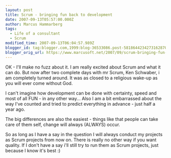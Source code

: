 ```yaml
---
layout: post
title: Scrum - bringing fun back to development
date: 2007-09-13T05:57:00.000Z
author: Marcus Hammarberg
tags:
  - Life of a consultant
  - Scrum
modified_time: 2007-09-13T06:04:57.989Z
blogger_id: tag:blogger.com,1999:blog-36533086.post-5818644234273162870
blogger_orig_url: https://www.marcusoft.net/2007/09/scrum-bringing-fun-back-to-development.html
---
```


OK - I'll make no fuzz about it. I am really excited about Scrum and
what it can do. But now after two complete days with mr Scrum, Ken
Schwaber,
i am completely turned around. It was as closed to a religious wake-up
as you will ever come without God.

I can't imagine how development can be done with certainty, speed and
most of all FUN - in any other way... Also I am a bit embarrassed about
the way I've counted and tried to predict everything in advance - just
half a year ago.

The big differences are also the easiest - things like that people can
take care of them self, change will always
(ALWAYS) occur.

So as long as I have a say in the question I will always conduct my
projects as Scrum projects from now on. There is really no other way if
you want quality. If I don't have a say i'll still try to run them as Scrum
projects, just because I know it's best :)
